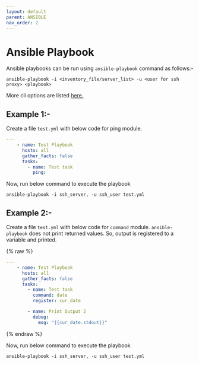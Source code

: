 ```yaml
---
layout: default
parent: ANSIBLE
nav_order: 2
---
```

# Ansible Playbook

Ansible playbooks can be run using `ansible-playbook` command as follows:-

```shell
ansible-playbook -i <inventory_file/server_list> -u <user for ssh proxy> <playbook>
```

More cli options are listed [here.](https://docs.ansible.com/ansible/latest/cli/ansible-playbook.html)

## Example 1:-

Create a file `test.yml` with below code for ping module.

```yml
---
    - name: Test Playbook
      hosts: all
      gather_facts: false
      tasks:
        - name: Test task
          ping:
```

Now, run below command to execute the playbook

```shell
ansible-playbook -i ssh_server, -u ssh_user test.yml
```

## Example 2:-

Create a file `test.yml` with below code for `command` module. `ansible-playbook` does not print returned values. So, output is registered to a variable and printed.

{% raw %}
```yml
---
    - name: Test Playbook
      hosts: all
      gather_facts: false
      tasks:
        - name: Test task
          command: date
          register: cur_date

        - name: Print Output 2
          debug:
            msg: "{{cur_date.stdout}}"
```
{% endraw %}

Now, run below command to execute the playbook

```shell
ansible-playbook -i ssh_server, -u ssh_user test.yml
```
